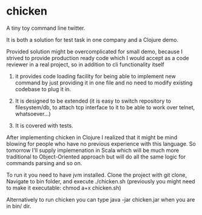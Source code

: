 # chicken

A tiny toy command line twitter.

It is both a solution for test task in one company and a Clojure demo.

Provided solution might be overcomplicated for small demo,
 because I strived to provide production ready code which I would accept as
a code reviewer in a real project, so in addition to
cli functionality itself 

1) it provides code loading facility for being able to implement new command 
by just providing it in one file and no need to modify existing codebase
to plug it in.

2) It is designed to be extended 
(it is easy to switch repository to filesystem/db, 
to attach tcp interface to it to be able to work over telnet,
whatsoever...)

3) It is covered with tests.

After implementing chicken in Clojure I realized that it might be mind blowing 
for people who have no previous experience with this language. 
So tomorrow I'll supply implemenation in Scala which will be much more traditional 
to Object-Oriented approach but will do all the same logic for commands parsing and so on.

To run it you need to have jvm installed.
Clone the project with git clone,
Navigate to bin folder, 
and execute ./chicken.sh 
(previously you might need to make it executable: chmod a+x chicken.sh)

Alternatively to run chicken you can type 
java -jar chicken.jar
when you are in bin/ dir.
